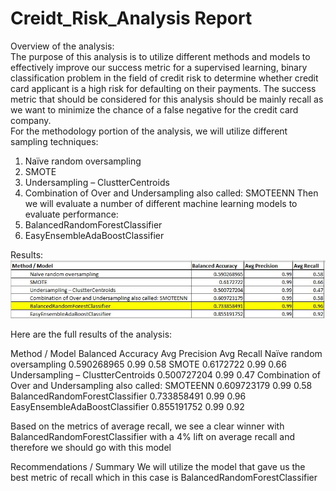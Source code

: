 # Creidt_Risk_Analysis Report

Overview of the analysis:  
The purpose of this analysis is to utilize different methods and models to effectively improve our success metric for a supervised learning, binary classification problem in the field of credit risk to determine whether credit card applicant is a high risk for defaulting on their payments.   The success metric that should be considered for this analysis should be mainly recall as we want to minimize the chance of a false negative for the credit card company.   
For the methodology portion of the analysis, we will utilize different sampling techniques:
1)	Naïve random oversampling
2)	SMOTE
3)	Undersampling – ClustterCentroids
4)	Combination of Over and Undersampling also called: SMOTEENN
Then we will evaluate a number of different machine learning models to evaluate performance:
1)	BalancedRandomForestClassifier
2)	EasyEnsembleAdaBoostClassifier 

Results:   
![alt text](https://github.com/addiwei/Creidt_Risk_Analysis/blob/main/modeltable.JPG)

Here are the full results of the analysis:

Method / Model 	                                               Balanced Accuracy 	  Avg Precision	   Avg Recall
Naïve random oversampling	                                     0.590268965	        0.99	           0.58
SMOTE	                                                         0.6172722	          0.99	           0.66
Undersampling – ClustterCentroids	                             0.500727204	        0.99	           0.47
Combination of Over and Undersampling also called: SMOTEENN	   0.609723179	        0.99	           0.58
BalancedRandomForestClassifier	                               0.733858491	        0.99	           0.96
EasyEnsembleAdaBoostClassifier 	                               0.855191752	        0.99	           0.92

Based on the metrics of average recall, we see a clear winner with BalancedRandomForestClassifier with a 4% lift on average recall and therefore we should go with this model 

Recommendations / Summary 
We will utilize the model that gave us the best metric of recall which in this case is BalancedRandomForestClassifier   
